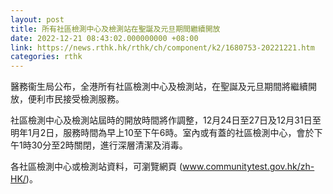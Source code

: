 ```yaml
---
layout: post
title: 所有社區檢測中心及檢測站在聖誕及元旦期間繼續開放
date: 2022-12-21 08:43:02.000000000 +08:00
link: https://news.rthk.hk/rthk/ch/component/k2/1680753-20221221.htm
categories: rthk
---
```


醫務衞生局公布，全港所有社區檢測中心及檢測站，在聖誕及元旦期間將繼續開放，便利市民接受檢測服務。
 
社區檢測中心及檢測站屆時的開放時間將作調整，12月24日至27日及12月31日至明年1月2日，服務時間為早上10至下午6時。室內或有蓋的社區檢測中心，會於下午1時30分至2時關閉，進行深層清潔及消毒。

各社區檢測中心或檢測站資料，可瀏覽網頁 (www.communitytest.gov.hk/zh-HK/)。
